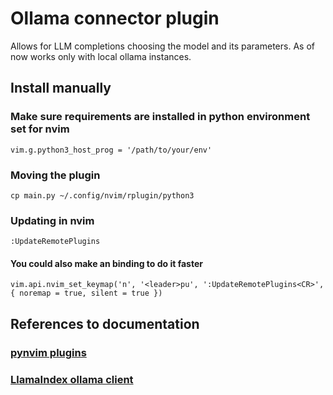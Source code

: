 # Ollama connector plugin

Allows for LLM completions choosing the model and its parameters. As of now works only with local ollama instances.

## Install manually

### Make sure requirements are installed in python environment set for nvim

`vim.g.python3_host_prog = '/path/to/your/env'`

### Moving the plugin

`cp main.py ~/.config/nvim/rplugin/python3`

### Updating in nvim

`:UpdateRemotePlugins`

#### You could also make an binding to do it faster

`vim.api.nvim_set_keymap('n', '<leader>pu', ':UpdateRemotePlugins<CR>', { noremap = true, silent = true })`

## References to documentation

### [pynvim plugins](https://pynvim.readthedocs.io/en/latest/usage/remote-plugins.html)

### [LlamaIndex ollama client](https://docs.llamaindex.ai/en/stable/api_reference/llms/ollama/)
